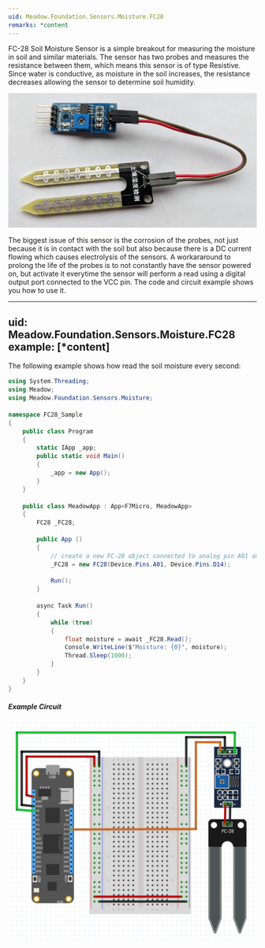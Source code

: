 ```yaml
---
uid: Meadow.Foundation.Sensors.Moisture.FC28
remarks: *content
---
```


FC-28 Soil Moisture Sensor is a simple breakout for measuring the moisture in soil and similar materials. The sensor has two probes and measures the resistance between them, which means this sensor is of type Resistive. Since water is conductive, as moisture in the soil increases, the resistance decreases allowing the sensor to determine soil humidity. 

![](../../API_Assets/Meadow.Foundation.Sensors.Moisture.FC28/img_FC28.jpg)

The biggest issue of this sensor is the corrosion of the probes, not just because it is in contact with the soil but also because there is a DC current flowing which causes electrolysis of the sensors. A workararound to prolong the life of the probes is to not constantly have the sensor powered on, but activate it everytime the sensor will perform a read using a digital output port connected to the VCC pin. The code and circuit example shows you how to use it.

---
uid: Meadow.Foundation.Sensors.Moisture.FC28
example: [*content]
---

The following example shows how read the soil moisture every second:

```csharp
using System.Threading;
using Meadow;
using Meadow.Foundation.Sensors.Moisture;

namespace FC28_Sample
{
    public class Program
    {
        static IApp _app; 
        public static void Main()
        {
            _app = new App();
        }
    }
    
    public class MeadowApp : App<F7Micro, MeadowApp>
    {
        FC28 _FC28;

        public App ()
        {
            // create a new FC-28 object connected to analog pin A01 and digital pin 14
            _FC28 = new FC28(Device.Pins.A01, Device.Pins.D14);

            Run();
        }

        async Task Run()
        {
            while (true)
            {
                float moisture = await _FC28.Read();
                Console.WriteLine($"Moisture: {0}", moisture);
                Thread.Sleep(1000);
            }
        }
    }
}
```

##### Example Circuit

![](../../API_Assets/Meadow.Foundation.Sensors.Moisture.FC28/FC28.svg)